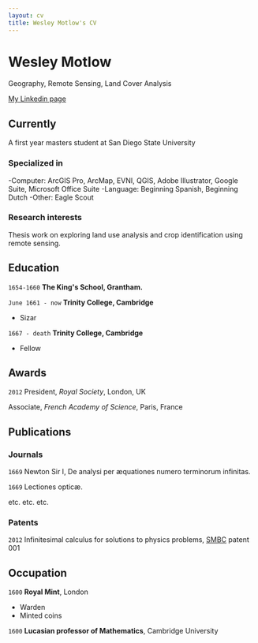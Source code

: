 ```yaml
---
layout: cv
title: Wesley Motlow's CV
---
```

# Wesley Motlow
Geography, Remote Sensing, Land Cover Analysis

<div id="webaddress">
<a href="wesley.motlow@gmail.com"></a>
<a href="https://www.linkedin.com/in/wesley-motlow-a67bab172/">My Linkedin page</a>
</div>


## Currently

A first year masters student at San Diego State University

### Specialized in

-Computer: ArcGIS Pro, ArcMap, EVNI, QGIS, Adobe Illustrator, Google Suite, Microsoft Office Suite
-Language: Beginning Spanish, Beginning Dutch
-Other: Eagle Scout


### Research interests

Thesis work on exploring land use analysis and crop identification using remote sensing.

## Education

`1654-1660`
__The King's School, Grantham.__

`June 1661 - now`
__Trinity College, Cambridge__

- Sizar

`1667 - death`
__Trinity College, Cambridge__

- Fellow



## Awards

`2012`
President, *Royal Society*, London, UK

Associate, *French Academy of Science*, Paris, France



## Publications

<!-- A list is also available [online](http://scholar.google.co.uk/citations?user=LTOTl0YAAAAJ) -->

### Journals

`1669`
Newton Sir I, De analysi per æquationes numero terminorum infinitas. 

`1669`
Lectiones opticæ.

etc. etc. etc.

### Patents

`2012`
Infinitesimal calculus for solutions to physics problems, [SMBC](http://www.techdirt.com/articles/20121011/09312820678/if-patents-had-been-around-time-newton.shtml) patent 001


## Occupation

`1600`
__Royal Mint__, London

- Warden
- Minted coins

`1600`
__Lucasian professor of Mathematics__, Cambridge University



<!-- ### Footer

Last updated: May 2013 -->


